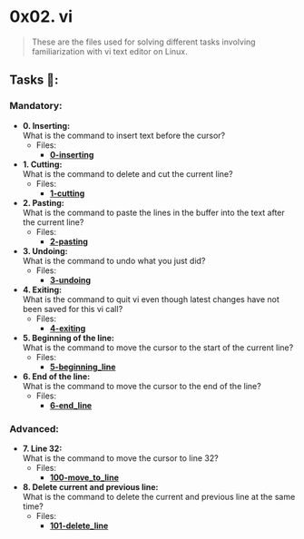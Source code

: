 # 0x02. vi
>These are the files used for solving different tasks involving familiarization with vi text editor on Linux.
## Tasks :page_with_curl::
### Mandatory:
  * **0. Inserting:**\
    What is the command to insert text before the cursor?
    * Files:
        * **[0-inserting](./0-inserting)**
  * **1. Cutting:**\
    What is the command to delete and cut the current line?
    * Files:
        * **[1-cutting](./1-cutting)**
  * **2. Pasting:**\
    What is the command to paste the lines in the buffer into the text after the current line?
    * Files:
        * **[2-pasting](./2-pasting)**
  * **3. Undoing:**\
    What is the command to undo what you just did?
    * Files:
        * **[3-undoing](./3-undoing)**
  * **4. Exiting:**\
    What is the command to quit vi even though latest changes have not been saved for this vi call?
    * Files:
        * **[4-exiting](./4-exiting)**
  * **5. Beginning of the line:**\
    What is the command to move the cursor to the start of the current line?
    * Files:
        * **[5-beginning_line](./5-beginning_line)**
  * **6. End of the line:**\
    What is the command to move the cursor to the end of the line?
    * Files:
        * **[6-end_line](./6-end_line)**
### Advanced:
  * **7. Line 32:**\
    What is the command to move the cursor to line 32?
    * Files:
        * **[100-move_to_line](./100-move_to_line)**
  * **8. Delete current and previous line:**\
    What is the command to delete the current and previous line at the same time?
    * Files:
        * **[101-delete_line](./101-delete_line)**
